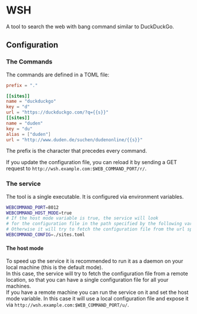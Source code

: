 # WSH

A tool to search the web with bang command similar to DuckDuckGo.

## Configuration

### The Commands

The commands are defined in a TOML file:

```toml
prefix = "."

[[sites]]
name = "duckduckgo"
key = "d"
url = "https://duckduckgo.com/?q={{s}}"
[[sites]]
name = "duden"
key = "du"
alias = ["duden"]
url = "http://www.duden.de/suchen/dudenonline/{{s}}"
```

The prefix is the character that precedes every command.

If you update the configuration file, you can reload it by sending a GET request to `http://wsh.example.com:$WEB_COMMAND_PORT/r/`.

### The service

The tool is a single executable. It is configured via environment variables.

```bash
WEBCOMMAND_PORT=8012
WEBCOMMAND_HOST_MODE=true
# If the host mode variable is true, the service will look 
# for the configuration file in the path specified by the following variable.
# Otherwise it will try to fetch the configuration file from the url specified by the following variable.
WEBCOMMAND_CONFIG=./sites.toml
```

#### The host mode

To speed up the service it is recommended to run it as a daemon on your local machine (this is the default mode).  
In this case, the service will try to fetch the configuration file from a remote location, so that you can have a single configuration file for all your machines.  
If you have a remote machine you can run the service on it and set the host mode variable. In this case it will use a local configuration file and expose it via `http://wsh.example.com:$WEB_COMMAND_PORT/u/`.